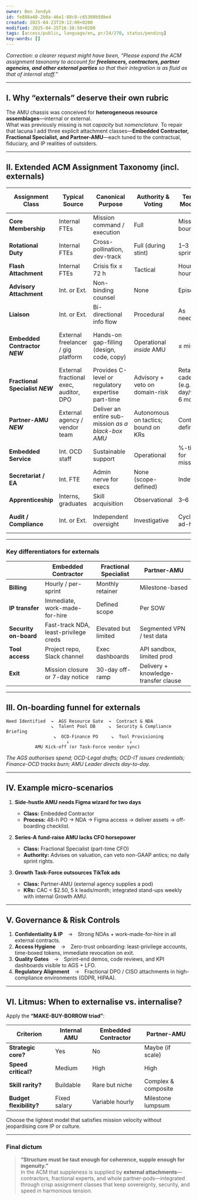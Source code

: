 ```yaml
---
owner: Ben Jendyk
id: fe888a48-2b0a-46e1-88c0-c65308b50be4
created: 2025-04-23T19:12:09+0200
modified: 2025-04-25T16:38:50+0200
tags: [access/public, language/en, pr/24/270, status/pending]
key-words: []
---
```


*Correction: a clearer request might have been, “Please expand the ACM assignment taxonomy to account for **freelancers, contractors, partner agencies, and other external parties** so that their integration is as fluid as that of internal staff.”*

---

## I.  Why “externals” deserve their own rubric  

The AMU chassis was conceived for **heterogeneous resource assemblages**—internal or external.  
What was previously missing is not *capacity* but *nomenclature.*  To repair that lacuna I add three explicit attachment classes—**Embedded Contractor, Fractional Specialist, and Partner-AMU**—each tuned to the contractual, fiduciary, and IP realities of outsiders.

---

## II.  Extended ACM Assignment Taxonomy (incl. externals)  

| **Assignment Class** | **Typical Source** | **Canonical Purpose** | **Authority & Voting** | **Tenure Modality** | **Primary Contract Instrument** | **Reporting Line** |
|----------------------|--------------------|-----------------------|------------------------|---------------------|----------------------------------|--------------------|
| **Core Membership** | Internal FTEs | Mission command / execution | Full | Mission-bounded | Employment contract | AMU Leader → LFO |
| **Rotational Duty** | Internal FTEs | Cross-pollination, dev-track | Full (during stint) | 1–3 sprints | Internal MoU | Dual (domain mgr + AMU) |
| **Flash Attachment** | Internal FTEs | Crisis fix ≤ 72 h | Tactical | Hour-to-hour | Verbal order / ticket | AMU Leader |
| **Advisory Attachment** | Int. or Ext. | Non-binding counsel | None | Episodic | Consulting SOW | Node Head / AGS |
| **Liaison** | Int. or Ext. | Bi-directional info flow | Procedural | As needed | NDA + liaison charter | Dual nodes |
| **Embedded Contractor** ***NEW*** | External freelancer / gig platform | Hands-on gap-filling (design, code, copy) | Operational *inside* AMU | ≤ mission | Independent-contractor agreement + IP assignment | AMU Leader (functional) / Finance-OCD (commercial) |
| **Fractional Specialist** ***NEW*** | External fractional exec, auditor, DPO | Provides C-level or regulatory expertise part-time | Advisory + veto on domain-risk | Retainer cadence (e.g., 1 day/week, 6 mo) | Retainer contract | Domain Chief (e.g., CFO) / LC |
| **Partner-AMU** ***NEW*** | External agency / vendor team | Deliver an entire sub-mission *as a black-box AMU* | Autonomous on tactics; bound on KRs | Contract-defined | Master Services Agreement + SOW with AMU KPIs | Task-Force Leader ↔ Vendor PM |
| **Embedded Service** | Int. OCD staff | Sustainable support | Operational | %-time for mission | Internal SLA | Functional mgr / AMU |
| **Secretariat / EA** | Int. FTE | Admin nerve for execs | None (scope-defined) | Indef. | Employment | Exec principal |
| **Apprenticeship** | Interns, graduates | Skill acquisition | Observational | 3–6 mo | Internship agreement | Mentor |
| **Audit / Compliance** | Int. or Ext. | Independent oversight | Investigative | Cyclic / ad-hoc | Audit mandate | Board / Compliance chair |

---

### Key differentiators for externals  

|                       | Embedded Contractor | Fractional Specialist | Partner-AMU |
|-----------------------|--------------------|-----------------------|-------------|
| **Billing**           | Hourly / per-sprint | Monthly retainer | Milestone-based |
| **IP transfer**       | Immediate, work-made-for-hire | Defined scope | Per SOW |
| **Security on-board** | Fast-track NDA, least-privilege creds | Elevated but limited | Segmented VPN / test data |
| **Tool access**       | Project repo, Slack channel | Exec dashboards | API sandbox, limited prod |
| **Exit**              | Mission closure or 7-day notice | 30-day off-ramp | Delivery + knowledge-transfer clause |

---

## III.  On-boarding funnel for externals  

```
Need Identified  →  AGS Resource Gate  →  Contract & NDA
                 ↘  Talent Pool DB     ↘  Security & Compliance Briefing
                  ↘  OCD-Finance PO     ↘  Tool Provisioning
                       ↓                       ↓
           AMU Kick-off (or Task-Force vendor sync)
```

*The AGS authorises spend; OCD-Legal drafts; OCD-IT issues credentials; Finance-OCD tracks burn; AMU Leader directs day-to-day.*

---

## IV.  Example micro-scenarios  

1. **Side-hustle AMU needs Figma wizard for two days**  
   - **Class:** Embedded Contractor  
   - **Process:** 48-h PO → NDA → Figma access → deliver assets → off-boarding checklist.

2. **Series-A fund-raise AMU lacks CFO horsepower**  
   - **Class:** Fractional Specialist (part-time CFO)  
   - **Authority:** Advises on valuation, can veto non-GAAP antics; no daily sprint rights.

3. **Growth Task-Force outsources TikTok ads**  
   - **Class:** Partner-AMU (external agency supplies a pod)  
   - **KRs:** CAC < $2.50, 5 k leads/month; integrated stand-ups weekly with internal Growth AMU.

---

## V.  Governance & Risk Controls  

1. **Confidentiality & IP** → Strong NDAs + work-made-for-hire in all external contracts.  
2. **Access Hygiene** → Zero-trust onboarding: least-privilege accounts, time-boxed tokens, immediate revocation on exit.  
3. **Quality Gates** → Sprint-end demos, code reviews, and KPI dashboards visible to AGS + LFO.  
4. **Regulatory Alignment** → Fractional DPO / CISO attachments in high-compliance environments (GDPR, HIPAA).

---

## VI.  Litmus: When to externalise vs. internalise?  

Apply the **“MAKE-BUY-BORROW triad”**:

| Criterion           | Internal AMU | Embedded Contractor | Partner-AMU |
|---------------------|--------------|---------------------|-------------|
| **Strategic core?** | Yes          | No                  | Maybe (if scale) |
| **Speed critical?** | Medium       | High                | High |
| **Skill rarity?**   | Buildable    | Rare but niche      | Complex & composite |
| **Budget flexibility?** | Fixed salary | Variable hourly | Milestone lumpsum |

Choose the lightest model that satisfies mission velocity without jeopardising core IP or culture.

---

### Final dictum  

> **“Structure must be taut enough for coherence, supple enough for ingenuity.”**  
> In the ACM that suppleness is supplied by **external attachments**—contractors, fractional experts, and whole partner-pods—integrated through crisp assignment classes that keep sovereignty, security, and speed in harmonious tension.